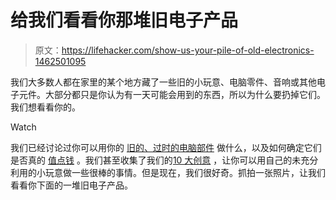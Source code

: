 # 给我们看看你那堆旧电子产品

> 原文：<https://lifehacker.com/show-us-your-pile-of-old-electronics-1462501095>

我们大多数人都在家里的某个地方藏了一些旧的小玩意、电脑零件、音响或其他电子元件。大部分都只是你认为有一天可能会用到的东西，所以为什么要扔掉它们。我们想看看你的。

Watch

我们已经讨论过你可以用你的 [旧的、过时的电脑部件](https://lifehacker.com/what-should-i-do-with-all-my-old-outdated-computer-par-5972503) 做什么，以及如何确定它们是否真的 [值点钱](http://lifehacker.com/are-my-old-computer-parts-worth-any-money-5985016) 。我们甚至收集了我们的[10 大创意](http://lifehacker.com/top-10-awesome-things-you-can-do-with-the-underused-gad-5901650) ，让你可以用自己的未充分利用的小玩意做一些很棒的事情。但是现在，我们很好奇。抓拍一张照片，让我们看看你下面的一堆旧电子产品。